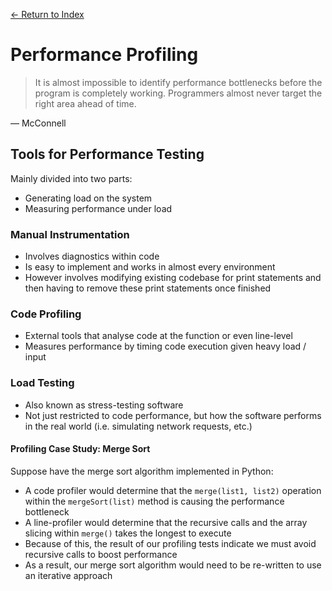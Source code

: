 [← Return to Index](https://github.com/cjmlgrto/fit3140-notes/)

# Performance Profiling
> It is almost impossible to identify performance bottlenecks before the program is completely working. Programmers almost never target the right area ahead of time.

— McConnell

## Tools for Performance Testing
Mainly divided into two parts:

* Generating load on the system
* Measuring performance under load

### Manual Instrumentation
* Involves diagnostics within code
* Is easy to implement and works in almost every environment
* However involves modifying existing codebase for print statements and then having to remove these print statements once finished

### Code Profiling
* External tools that analyse code at the function or even line-level
* Measures performance by timing code execution given heavy load / input

### Load Testing
* Also known as stress-testing software
* Not just restricted to code performance, but how the software performs in the real world (i.e. simulating network requests, etc.)

#### Profiling Case Study: Merge Sort
Suppose have the merge sort algorithm implemented in Python:

* A code profiler would determine that the `merge(list1, list2)` operation within the `mergeSort(list)` method is causing the performance bottleneck
* A line-profiler would determine that the recursive calls and the array slicing within `merge()`  takes the longest to execute
* Because of this, the result of our profiling tests indicate we must avoid recursive calls to boost performance
* As a result, our merge sort algorithm would need to be re-written to use an iterative approach